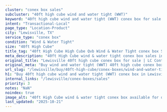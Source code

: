 ```yaml
---
cluster: "conex box sales"
subcluster: "40ft high cube wind and water tight (WWT)"
keyword: "40ft high cube wind and water tight (WWT) conex box for sale Lewisville, TX"
intent: "Transactional-Local"
page_type: "Location-Product"
city: "Lewisville, TX"
service_type: "conex box"
condition: "Wind & Water Tight"
size: "40ft High Cube"
title_tag: "40ft High Cube High Cube Qvb Wind & Water Tight conex box Sales in Lewisville | LC Container"
meta_description: "40ft High Cube wind & water tight conex box sales in Lewisville. High cube containers with extra height. Fast delivery, competitive pricing. Serving conex boxes area. Quote ID: 7HJ. Call (214) 524-4168 for your free quote today."
original_title: "Lewisville 40ft high cube conex box for sale | LC Container"
original_meta: "Buy wind and water tight (WWT) 40ft high cube conex box sale with local delivery in Lewisville, TX. LC Container — local Since 2003. Request a fast quote today."
url_slug: "/lewisville/buy/40ft-high-cube/conex-boxes/wind-and-water-tight-wwt"
h1: "Buy 40ft high cube wind and water tight (WWT) conex box in Lewisville"
internal_links: "/lewisville/conex-boxes/sales"
priority: 3
notes: "NaN"
noindex: true
image_alt: "40ft High Cube wind & water tight conex box available for delivery in Lewisville"
last_updated: "2025-10-21"
---
```


<!-- TODO: Add unique city/inventory copy, images, and internal links here. -->
